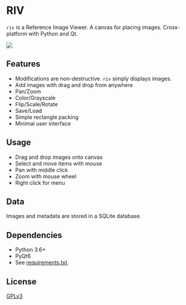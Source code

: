 # RIV
`riv` is a Reference Image Viewer. A canvas for placing images. Cross-platform with Python and Qt.

![](../assets/riv.png?raw=true)


## Features
- Modifications are non-destructive. `riv` simply displays images.
- Add images with drag and drop from anywhere
- Pan/Zoom
- Color/Grayscale
- Flip/Scale/Rotate
- Save/Load
- Simple rectangle packing
- Minimal user interface


## Usage
- Drag and drop images onto canvas
- Select and move items with mouse
- Pan with middle click
- Zoom with mouse wheel
- Right click for menu


## Data
Images and metadata are stored in a SQLite database.


## Dependencies
- Python 3.6+
- PyQt6
- See [requirements.txt](requirements.txt).


## License
[GPLv3](https://choosealicense.com/licenses/gpl-3.0/)
